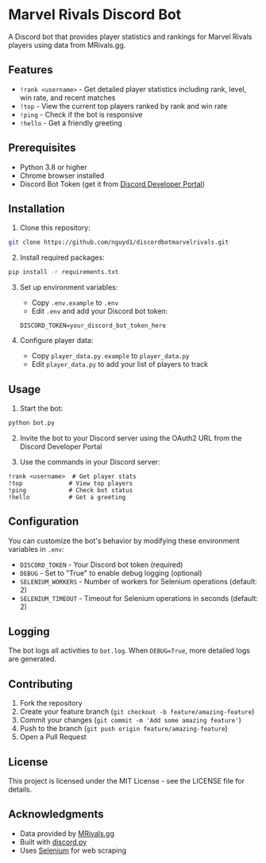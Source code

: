 # Marvel Rivals Discord Bot

A Discord bot that provides player statistics and rankings for Marvel Rivals players using data from MRivals.gg.

## Features

- `!rank <username>` - Get detailed player statistics including rank, level, win rate, and recent matches
- `!top` - View the current top players ranked by rank and win rate
- `!ping` - Check if the bot is responsive
- `!hello` - Get a friendly greeting

## Prerequisites

- Python 3.8 or higher
- Chrome browser installed
- Discord Bot Token (get it from [Discord Developer Portal](https://discord.com/developers/applications))

## Installation

1. Clone this repository:
```bash
git clone https://github.com/nguyd1/discordbotmarvelrivals.git
```

2. Install required packages:
```bash
pip install -r requirements.txt
```

3. Set up environment variables:
   - Copy `.env.example` to `.env`
   - Edit `.env` and add your Discord bot token:
   ```
   DISCORD_TOKEN=your_discord_bot_token_here
   ```

4. Configure player data:
   - Copy `player_data.py.example` to `player_data.py`
   - Edit `player_data.py` to add your list of players to track

## Usage

1. Start the bot:
```bash
python bot.py
```

2. Invite the bot to your Discord server using the OAuth2 URL from the Discord Developer Portal

3. Use the commands in your Discord server:
```
!rank <username>  # Get player stats
!top             # View top players
!ping            # Check bot status
!hello           # Get a greeting
```

## Configuration

You can customize the bot's behavior by modifying these environment variables in `.env`:

- `DISCORD_TOKEN` - Your Discord bot token (required)
- `DEBUG` - Set to "True" to enable debug logging (optional)
- `SELENIUM_WORKERS` - Number of workers for Selenium operations (default: 2)
- `SELENIUM_TIMEOUT` - Timeout for Selenium operations in seconds (default: 2)

## Logging

The bot logs all activities to `bot.log`. When `DEBUG=True`, more detailed logs are generated.

## Contributing

1. Fork the repository
2. Create your feature branch (`git checkout -b feature/amazing-feature`)
3. Commit your changes (`git commit -m 'Add some amazing feature'`)
4. Push to the branch (`git push origin feature/amazing-feature`)
5. Open a Pull Request

## License

This project is licensed under the MIT License - see the LICENSE file for details.

## Acknowledgments

- Data provided by [MRivals.gg](https://mrivals.gg)
- Built with [discord.py](https://discordpy.readthedocs.io/)
- Uses [Selenium](https://www.selenium.dev/) for web scraping 
